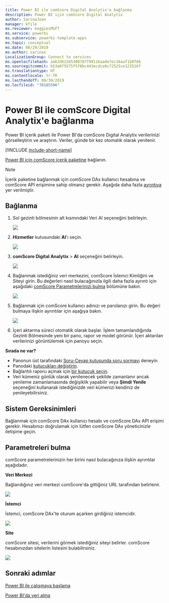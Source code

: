 ```yaml
---
title: Power BI ile comScore Digital Analytix'e bağlanma
description: Power BI için comScore Digital Analytix
author: SarinaJoan
manager: kfile
ms.reviewer: maggiesMSFT
ms.service: powerbi
ms.subservice: powerbi-template-apps
ms.topic: conceptual
ms.date: 08/29/2019
ms.author: sarinas
LocalizationGroup: Connect to services
ms.openlocfilehash: aab2d62265300787f99116aade7ec16aaf1b0f86
ms.sourcegitcommit: b53a6f5575f5f8bc443ecdca9c72525ce123518f
ms.translationtype: HT
ms.contentlocale: tr-TR
ms.lasthandoff: 08/30/2019
ms.locfileid: "70185596"
---
```

# <a name="connect-to-comscore-digital-analytix-with-power-bi"></a>Power BI ile comScore Digital Analytix'e bağlanma
Power BI içerik paketi ile Power BI'da comScore Digital Analytix verilerinizi görselleştirin ve araştırın. Veriler, günde bir kez otomatik olarak yenilenir.

[!INCLUDE [include-short-name](./includes/service-deprecate-content-packs.md)]

[Power BI için comScore içerik paketine](https://app.powerbi.com/getdata/services/comscore) bağlanın.

>[!NOTE]
>İçerik paketine bağlanmak için comScore DAx kullanıcı hesabına ve comScore API erişimine sahip olmanız gerekir. Aşağıda daha fazla [ayrıntıya](#Requirements) yer verilmiştir.

## <a name="how-to-connect"></a>Bağlanma
1. Sol gezinti bölmesinin alt kısmındaki Veri Al seçeneğini belirleyin.
   
   ![](media/service-connect-to-connect-to/getdata.png)
2. **Hizmetler** kutusundaki **Al**'ı seçin.
   
   ![](media/service-connect-to-connect-to/services.png)
3. **comScore Digital Analytix** \> **Al** seçeneğini belirleyin.
   
   ![](media/service-connect-to-connect-to/comscore.png)
4. Bağlanmak istediğiniz veri merkezini, comScore İstemci Kimliğini ve Siteyi girin. Bu değerleri nasıl bulacağınızla ilgili daha fazla ayrıntı için aşağıdaki [comScore Parametrelerinizi bulma](#FindingParams) bölümüne bakın.
   
   ![](media/service-connect-to-connect-to/parameters.png)
5. Bağlanmak için comScore kullanıcı adınızı ve parolanızı girin. Bu değeri bulmaya ilişkin ayrıntılar için aşağıya bakın.
   
   ![](media/service-connect-to-connect-to/creds.png)
6. İçeri aktarma süreci otomatik olarak başlar. İşlem tamamlandığında Gezinti Bölmesinde yeni bir pano, rapor ve model görünür. İçeri aktarılan verilerinizi görüntülemek için panoyu seçin.

**Sırada ne var?**

* Panonun üst tarafındaki [Soru-Cevap kutusunda soru sormayı](consumer/end-user-q-and-a.md) deneyin
* Panodaki [kutucukları değiştirin](service-dashboard-edit-tile.md).
* Bağlantılı raporu açmak için [bir kutucuk seçin](consumer/end-user-tiles.md).
* Veri kümeniz günlük olarak yenilenecek şekilde zamanlanır ancak yenileme zamanlamasında değişiklik yapabilir veya **Şimdi Yenile** seçeneğini kullanarak istediğinizde veri kümenizi kendiniz de yenileyebilirsiniz.

<a name="Requirements"></a>

## <a name="system-requirements"></a>Sistem Gereksinimleri
Bağlanmak için comScore DAx kullanıcı hesabı ve comScore DAx API erişimi gerekir. Hesabınızı doğrulamak için lütfen comScore DAx yöneticinizle iletişime geçin.

<a name="FindingParams"></a>

## <a name="finding-parameters"></a>Parametreleri bulma
comScore parametrelerinizin her birini nasıl bulacağınıza ilişkin ayrıntılar aşağıdadır.

**Veri Merkezi**

Bağlandığınız veri merkezi comScore'da gittiğiniz URL tarafından belirlenir.

![](media/service-connect-to-connect-to/comscore_url.png) 

**İstemci**

İstemci, comScore DAx'te oturum açarken girdiğiniz istemcidir.

![](media/service-connect-to-connect-to/comscore_signin.png) 

**Site**

comScore sitesi, verilerini görmek istediğiniz siteyi belirler. comScore hesabınızdan sitelerin listesini bulabilirsiniz.

![](media/service-connect-to-connect-to/comscore_sites.png)

## <a name="next-steps"></a>Sonraki adımlar
[Power BI ile çalışmaya başlama](service-get-started.md)

[Power BI'da veri alma](service-get-data.md)

